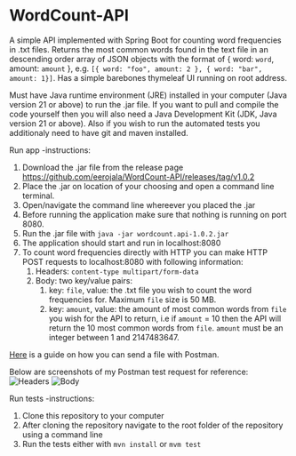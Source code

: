 # WordCount-API
A simple API implemented with Spring Boot for counting word frequencies in .txt files.
Returns the most common words found in the text file in an descending order array of JSON objects with the format of { word: `word`, amount: `amount` }, e.g. `[{ word: "foo", amount: 2 }, { word: "bar", amount: 1}]`.
Has a simple barebones thymeleaf UI running on root address.

Must have Java runtime environment (JRE) installed in your computer (Java version 21 or above) to run the .jar file. If you want to pull and compile the code yourself then you will also need a Java Development Kit (JDK, Java version 21 or above). Also if you wish to run the automated tests you additionaly need to have git and maven installed.

Run app -instructions:
1. Download the .jar file from the release page https://github.com/eerojala/WordCount-API/releases/tag/v1.0.2
2. Place the .jar on location of your choosing and open a command line terminal.
3. Open/navigate the command line whereever you placed the .jar
4. Before running the application make sure that nothing is running on port 8080.
5. Run the .jar file with `java -jar wordcount.api-1.0.2.jar`
6. The application should start and run in localhost:8080
7. To count word frequencies directly with HTTP you can make HTTP POST requests to localhost:8080 with following information:
   1. Headers: `content-type multipart/form-data`
   2. Body: two key/value pairs:
      1. key: `file`, value: the .txt file you wish to count the word frequencies for. Maximum `file` size is 50 MB.
      2. key: `amount`, value: the amount of most common words from `file` you wish for the API to return, i.e if `amount` = 10 then the API will return the 10 most common words from `file`. `amount` must be an integer between 1 and 2147483647.
     
 [Here](https://apidog.com/blog/postman-upload-file-detailed-guide/) is a guide on how you can send a file with Postman.

Below are screenshots of my Postman test request for reference:
![Headers](https://github.com/eerojala/WordCount-API/assets/11409371/dd7a27b8-be51-4757-9de0-f4f0aed086dc)
![Body](https://github.com/eerojala/WordCount-API/assets/11409371/24a32aaa-6a71-42c5-8b01-2f0cb7fbab53)

Run tests -instructions:
1. Clone this repository to your computer
2. After cloning the repository navigate to the root folder of the repository using a command line
3. Run the tests either with `mvn install` or `mvm test`
    
   

